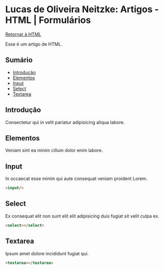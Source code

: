 # Lucas de Oliveira Neitzke: Artigos - HTML | Formulários

[Retornar à HTML](./html.md)

Esse é um artigo de HTML.

## Sumário

- [Introdução](#teste)
- [Elementos](#teste)
- [Input](#teste)
- [Select](#teste)
- [Textarea](#teste)

## Introdução

Consectetur qui in velit pariatur adipisicing aliqua labore.

## Elementos

Veniam sint ea minim cillum dolor enim labore.

## Input

In occaecat esse minim qui aute consequat veniam proident Lorem.

```html
<input/>
```

## Select

Ex consequat elit non sunt elit elit adipisicing duis fugiat sit velit culpa ex.

```html
<select></select>
```

## Textarea

Ipsum amet dolore incididunt fugiat qui.

```html
<textarea></textarea>
```